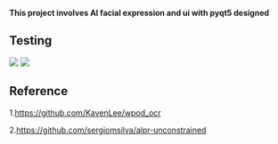 **This project involves AI facial expression and ui with pyqt5 designed** 
## Testing ##
![](run2.gif)
![](night-test.gif)
## Reference ##
1.https://github.com/KavenLee/wpod_ocr

2.https://github.com/sergiomsilva/alpr-unconstrained
